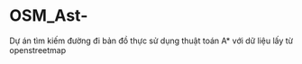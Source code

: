 # OSM_Ast-
Dự án tìm kiếm đường đi bản đồ thực sử dụng thuật toán A* với dữ liệu lấy từ openstreetmap
